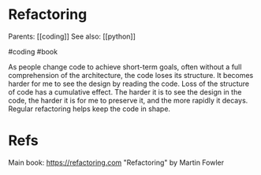 # Refactoring

Parents: [[coding]]
See also: [[python]]

#coding #book


As people change code to achieve short-term goals, often without a full comprehension of the architecture, the code loses its structure. It becomes harder for me to see the design by reading the code. Loss of the structure of code has a cumulative effect. The harder it is to see the design in the code, the harder it is for me to preserve it, and the more rapidly it decays. Regular refactoring helps keep the code in shape.

# Refs

Main book: https://refactoring.com 
"Refactoring" by Martin Fowler